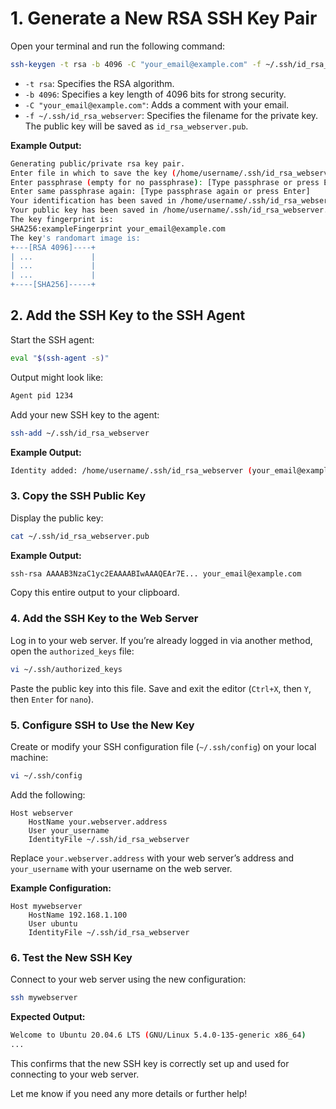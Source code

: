# 1. Generate a New RSA SSH Key Pair

Open your terminal and run the following command:

```bash
ssh-keygen -t rsa -b 4096 -C "your_email@example.com" -f ~/.ssh/id_rsa_webserver
```

- `-t rsa`: Specifies the RSA algorithm.
- `-b 4096`: Specifies a key length of 4096 bits for strong security.
- `-C "your_email@example.com"`: Adds a comment with your email.
- `-f ~/.ssh/id_rsa_webserver`: Specifies the filename for the private key. The public key will be saved as `id_rsa_webserver.pub`.

**Example Output:**

```bash
Generating public/private rsa key pair.
Enter file in which to save the key (/home/username/.ssh/id_rsa_webserver): [Press Enter]
Enter passphrase (empty for no passphrase): [Type passphrase or press Enter]
Enter same passphrase again: [Type passphrase again or press Enter]
Your identification has been saved in /home/username/.ssh/id_rsa_webserver.
Your public key has been saved in /home/username/.ssh/id_rsa_webserver.pub.
The key fingerprint is:
SHA256:exampleFingerprint your_email@example.com
The key's randomart image is:
+---[RSA 4096]----+
| ...             |
| ...             |
| ...             |
+----[SHA256]-----+
```

## 2. Add the SSH Key to the SSH Agent

Start the SSH agent:

```bash
eval "$(ssh-agent -s)"
```

Output might look like:

```bash
Agent pid 1234
```

Add your new SSH key to the agent:

```bash
ssh-add ~/.ssh/id_rsa_webserver
```

**Example Output:**

```bash
Identity added: /home/username/.ssh/id_rsa_webserver (your_email@example.com)
```

### 3. Copy the SSH Public Key

Display the public key:

```bash
cat ~/.ssh/id_rsa_webserver.pub
```

**Example Output:**

```bash
ssh-rsa AAAAB3NzaC1yc2EAAAABIwAAAQEAr7E... your_email@example.com
```

Copy this entire output to your clipboard.

### 4. Add the SSH Key to the Web Server

Log in to your web server. If you’re already logged in via another method, open the `authorized_keys` file:

```bash
vi ~/.ssh/authorized_keys
```

Paste the public key into this file. Save and exit the editor (`Ctrl+X`, then `Y`, then `Enter` for `nano`).

### 5. Configure SSH to Use the New Key

Create or modify your SSH configuration file (`~/.ssh/config`) on your local machine:

```bash
vi ~/.ssh/config
```

Add the following:

```plaintext
Host webserver
    HostName your.webserver.address
    User your_username
    IdentityFile ~/.ssh/id_rsa_webserver
```

Replace `your.webserver.address` with your web server’s address and `your_username` with your username on the web server.

**Example Configuration:**

```plaintext
Host mywebserver
    HostName 192.168.1.100
    User ubuntu
    IdentityFile ~/.ssh/id_rsa_webserver
```

### 6. Test the New SSH Key

Connect to your web server using the new configuration:

```bash
ssh mywebserver
```

**Expected Output:**

```bash
Welcome to Ubuntu 20.04.6 LTS (GNU/Linux 5.4.0-135-generic x86_64)
...
```

This confirms that the new SSH key is correctly set up and used for connecting to your web server.

Let me know if you need any more details or further help!
